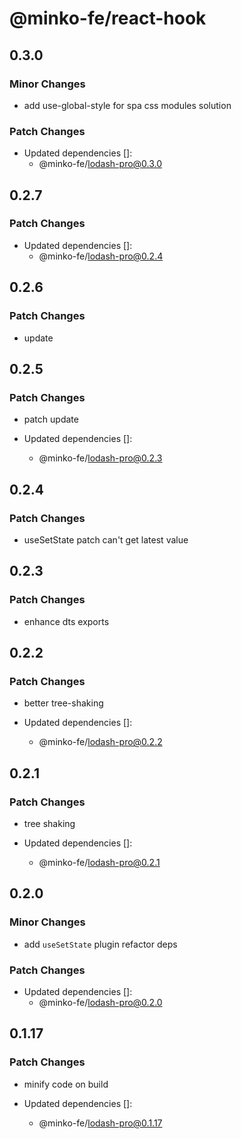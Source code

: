 # @minko-fe/react-hook

## 0.3.0

### Minor Changes

- add use-global-style for spa css modules solution

### Patch Changes

- Updated dependencies []:
  - @minko-fe/lodash-pro@0.3.0

## 0.2.7

### Patch Changes

- Updated dependencies []:
  - @minko-fe/lodash-pro@0.2.4

## 0.2.6

### Patch Changes

- update

## 0.2.5

### Patch Changes

- patch update

- Updated dependencies []:
  - @minko-fe/lodash-pro@0.2.3

## 0.2.4

### Patch Changes

- useSetState patch can't get latest value

## 0.2.3

### Patch Changes

- enhance dts exports

## 0.2.2

### Patch Changes

- better tree-shaking

- Updated dependencies []:
  - @minko-fe/lodash-pro@0.2.2

## 0.2.1

### Patch Changes

- tree shaking

- Updated dependencies []:
  - @minko-fe/lodash-pro@0.2.1

## 0.2.0

### Minor Changes

- add `useSetState` plugin
  refactor deps

### Patch Changes

- Updated dependencies []:
  - @minko-fe/lodash-pro@0.2.0

## 0.1.17

### Patch Changes

- minify code on build

- Updated dependencies []:
  - @minko-fe/lodash-pro@0.1.17
